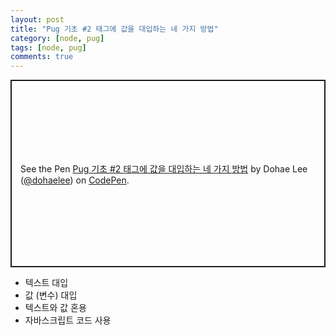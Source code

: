 ```yaml
---
layout: post
title: "Pug 기초 #2 태그에 값을 대입하는 네 가지 방법"
category: [node, pug]
tags: [node, pug]
comments: true
---
```


<p class="codepen" data-height="300" data-theme-id="dark" data-default-tab="html" data-slug-hash="qBmyyLB" data-user="dohaelee" style="height: 300px; box-sizing: border-box; display: flex; align-items: center; justify-content: center; border: 2px solid; margin: 1em 0; padding: 1em;">
  <span>See the Pen <a href="https://codepen.io/dohaelee/pen/qBmyyLB">
  Pug 기초 #2 태그에 값을 대입하는 네 가지 방법</a> by Dohae Lee (<a href="https://codepen.io/dohaelee">@dohaelee</a>)
  on <a href="https://codepen.io">CodePen</a>.</span>
</p>
<script async src="https://cpwebassets.codepen.io/assets/embed/ei.js"></script>

- 텍스트 대입
- 값 (변수) 대입
- 텍스트와 값 혼용
- 자바스크립트 코드 사용
